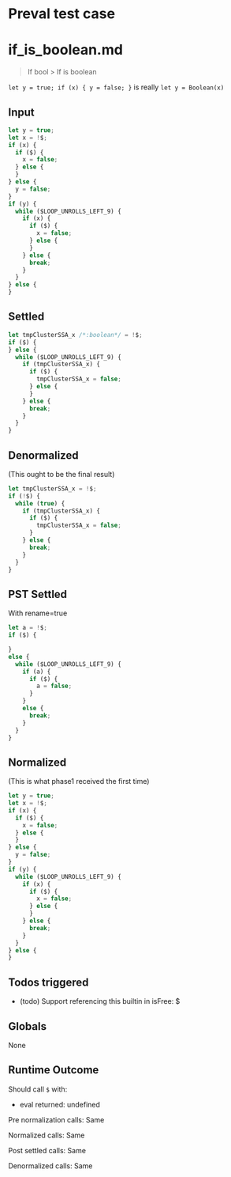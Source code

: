 # Preval test case

# if_is_boolean.md

> If bool > If is boolean

`let y = true; if (x) { y = false; }` is really `let y = Boolean(x)`

## Input

`````js filename=intro
let y = true;
let x = !$;
if (x) {
  if ($) {
    x = false;
  } else {
  }
} else {
  y = false;
}
if (y) {
  while ($LOOP_UNROLLS_LEFT_9) {
    if (x) {
      if ($) {
        x = false;
      } else {
      }
    } else {
      break;
    }
  }
} else {
}
`````


## Settled


`````js filename=intro
let tmpClusterSSA_x /*:boolean*/ = !$;
if ($) {
} else {
  while ($LOOP_UNROLLS_LEFT_9) {
    if (tmpClusterSSA_x) {
      if ($) {
        tmpClusterSSA_x = false;
      } else {
      }
    } else {
      break;
    }
  }
}
`````


## Denormalized
(This ought to be the final result)

`````js filename=intro
let tmpClusterSSA_x = !$;
if (!$) {
  while (true) {
    if (tmpClusterSSA_x) {
      if ($) {
        tmpClusterSSA_x = false;
      }
    } else {
      break;
    }
  }
}
`````


## PST Settled
With rename=true

`````js filename=intro
let a = !$;
if ($) {

}
else {
  while ($LOOP_UNROLLS_LEFT_9) {
    if (a) {
      if ($) {
        a = false;
      }
    }
    else {
      break;
    }
  }
}
`````


## Normalized
(This is what phase1 received the first time)

`````js filename=intro
let y = true;
let x = !$;
if (x) {
  if ($) {
    x = false;
  } else {
  }
} else {
  y = false;
}
if (y) {
  while ($LOOP_UNROLLS_LEFT_9) {
    if (x) {
      if ($) {
        x = false;
      } else {
      }
    } else {
      break;
    }
  }
} else {
}
`````


## Todos triggered


- (todo) Support referencing this builtin in isFree: $


## Globals


None


## Runtime Outcome


Should call `$` with:
 - eval returned: undefined

Pre normalization calls: Same

Normalized calls: Same

Post settled calls: Same

Denormalized calls: Same

